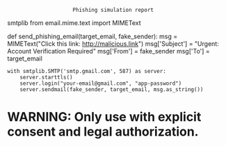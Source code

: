                          Phishing simulation report 

 smtplib
from email.mime.text import MIMEText

def send_phishing_email(target_email, fake_sender):
    msg = MIMEText("Click this link: http://malicious.link")
    msg['Subject'] = "Urgent: Account Verification Required"
    msg['From'] = fake_sender
    msg['To'] = target_email

    with smtplib.SMTP('smtp.gmail.com', 587) as server:
        server.starttls()
        server.login("your-email@gmail.com", "app-password")
        server.sendmail(fake_sender, target_email, msg.as_string())

# WARNING: Only use with explicit consent and legal authorization.
